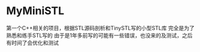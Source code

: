# MyMiniSTL
第一个C++相关的项目，根据STL源码剖析和TinySTL写的小型STL库
完全是为了熟悉和练手STL写的
由于是1年多前写的可能有一些错误，也没来的及测试，之后有时间了会优化和测试
